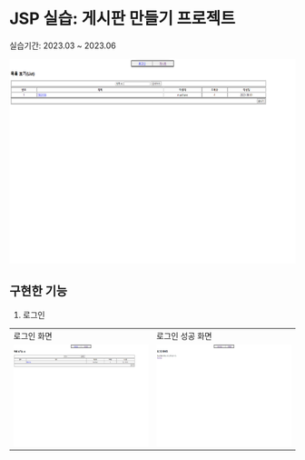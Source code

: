 # JSP 실습: 게시판 만들기 프로젝트

실습기간: 2023.03 ~ 2023.06

<img src = "img/게시판.png" width="640" height="360">

## 구현한 기능

1. 로그인
<table>
  <tr>
    <td>로그인 화면</td>
    <td>로그인 성공 화면</td>
  </tr>
  <tr>
    <td><img src = "img/로그인1.png" width = "320" height = 180"</td>
    <td><img src = "img/로그인2.png" width = "320" height = 180"</td>
  </tr>
</table>



